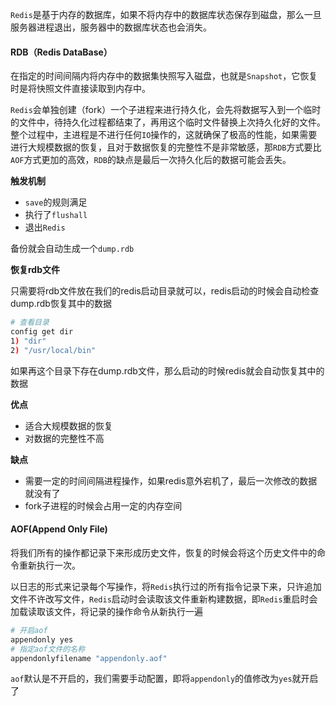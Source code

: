 `Redis`是基于内存的数据库，如果不将内存中的数据库状态保存到磁盘，那么一旦服务器进程退出，服务器中的数据库状态也会消失。

#### RDB（Redis DataBase）

在指定的时间间隔内将内存中的数据集快照写入磁盘，也就是`Snapshot`，它恢复时是将快照文件直接读取到内存中。

`Redis`会单独创建（fork）一个子进程来进行持久化，会先将数据写入到一个临时的文件中，待持久化过程都结束了，再用这个临时文件替换上次持久化好的文件。整个过程中，主进程是不进行任何`IO`操作的，这就确保了极高的性能，如果需要进行大规模数据的恢复，且对于数据恢复的完整性不是非常敏感，那`RDB`方式要比`AOF`方式更加的高效，`RDB`的缺点是最后一次持久化后的数据可能会丢失。

**触发机制**

- `save`的规则满足
- 执行了`flushall`
- 退出`Redis`

备份就会自动生成一个`dump.rdb`

**恢复rdb文件**

只需要将rdb文件放在我们的redis启动目录就可以，redis启动的时候会自动检查dump.rdb恢复其中的数据

```bash
# 查看目录
config get dir
1) "dir"
2) "/usr/local/bin"
```

如果再这个目录下存在dump.rdb文件，那么启动的时候redis就会自动恢复其中的数据

**优点**

- 适合大规模数据的恢复
- 对数据的完整性不高

**缺点**

- 需要一定的时间间隔进程操作，如果redis意外宕机了，最后一次修改的数据就没有了
- fork子进程的时候会占用一定的内存空间

#### AOF(Append Only File)

将我们所有的操作都记录下来形成历史文件，恢复的时候会将这个历史文件中的命令重新执行一次。

以日志的形式来记录每个写操作，将`Redis`执行过的所有指令记录下来，只许追加文件不许改写文件，`Redis`启动时会读取该文件重新构建数据，即`Redis`重启时会加载读取该文件，将记录的操作命令从新执行一遍

```bash
# 开启aof
appendonly yes
# 指定aof文件的名称
appendonlyfilename "appendonly.aof"
```

`aof`默认是不开启的，我们需要手动配置，即将`appendonly`的值修改为`yes`就开启了